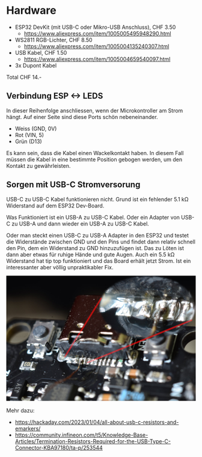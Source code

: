 # Hardware
  * ESP32 DevKit (mit USB-C oder Mikro-USB Anschluss), CHF 3.50
    * https://www.aliexpress.com/item/1005005495948290.html
  * WS2811 RGB-Lichter, CHF 8.50
    * https://www.aliexpress.com/item/1005004135240307.html
  * USB Kabel, CHF 1.50
    * https://www.aliexpress.com/item/1005004659540097.html
  * 3x Dupont Kabel

Total CHF 14.-


## Verbindung ESP <-> LEDS
In dieser Reihenfolge anschliessen, wenn der Microkontroller am Strom hängt.
Auf einer Seite sind diese Ports schön nebeneinander.
  * Weiss (GND, 0V)
  * Rot (VIN, 5)
  * Grün (D13)

Es kann sein, dass die Kabel einen Wackelkontakt haben. In diesem Fall müssen die Kabel in eine bestimmte Position gebogen werden, um den Kontakt zu gewährleisten.

## Sorgen mit USB-C Stromversorung
USB-C zu USB-C Kabel funktionieren nicht. Grund ist ein fehlender 5.1 kΩ Widerstand auf dem ESP32 Dev-Board.

Was Funktioniert ist ein USB-A zu USB-C Kabel. Oder ein Adapter von USB-C zu USB-A und dann wieder ein USB-A zu USB-C Kabel.

Oder man steckt einen USB-C zu USB-A Adapter in den ESP32 und testet die 
Widerstände zwischen GND und den Pins und findet dann relativ schnell den
Pin, dem ein Widerstand zu GND hinzuzufügen ist. Das zu Löten ist dann aber
etwas für ruhige Hände und gute Augen. Auch ein 5.5 kΩ Widerstand hat tip
top funktioniert und das Board erhält jetzt Strom. Ist ein interessanter
aber völlig unpraktikabler Fix.

![Löten für Feinmotoriker](missing_resistor.jpg)

Mehr dazu:
  * https://hackaday.com/2023/01/04/all-about-usb-c-resistors-and-emarkers/
  * https://community.infineon.com/t5/Knowledge-Base-Articles/Termination-Resistors-Required-for-the-USB-Type-C-Connector-KBA97180/ta-p/253544


